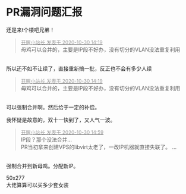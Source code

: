 # PR漏洞问题汇报


还是来t个楼吧兄弟！

<div class="quote"><blockquote><font size="2"><a href="https://www.hostloc.com/forum.php?mod=redirect&amp;goto=findpost&amp;pid=9375068&amp;ptid=760211" target="_blank"><font color="#999999">开腥小站长 发表于 2020-10-30 14:19</font></a></font><br />
母鸡可以合并的，主要是IP段不好办，没有切分的VLAN没法重复利用</blockquote></div><br />
<img src="static/image/smiley/default/lol.gif" smilieid="12" border="0" alt="" />所以还不如不让续了，直接重新搞一批，反正也不会有多少人续

<div class="quote"><blockquote><font size="2"><a href="https://www.hostloc.com/forum.php?mod=redirect&amp;goto=findpost&amp;pid=9375068&amp;ptid=760211" target="_blank"><font color="#999999">开腥小站长 发表于 2020-10-30 14:19</font></a></font><br />
母鸡可以合并的，主要是IP段不好办，没有切分的VLAN没法重复利用</blockquote></div><br />
可以强制合并啊。然后给于一定的补偿。

我怀疑是故意的，双十一快到了，又人气一波。

<div class="quote"><blockquote><font size="2"><a href="https://www.hostloc.com/forum.php?mod=redirect&amp;goto=findpost&amp;pid=9375305&amp;ptid=760211" target="_blank"><font color="#999999">开腥小站长 发表于 2020-10-30 14:59</font></a></font><br />
IP段？那个没法合并…<br />
PR当初拿来创建VPS的libvirt太老了，一改IP机器就直接失联了。 ...</blockquote></div><br />
强制合并到新母鸡。分配新IP。

50x277<br />
大佬算算可以买多少套女装

